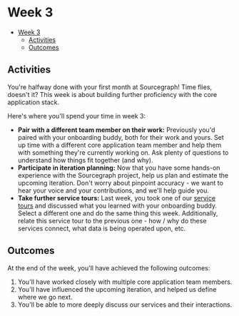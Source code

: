 # Week 3

- [Week 3](#week-3)
  - [Activities](#activities)
  - [Outcomes](#outcomes)

## Activities

You're halfway done with your first month at Sourcegraph! Time flies, doesn't it? This week is about building further proficiency with the core application stack.

Here's where you'll spend your time in week 3:

- **Pair with a different team member on their work:** Previously you'd paired with your onboarding buddy, both for their work and yours. Set up time with a different core application team member and help them with something they're currently working on. Ask plenty of questions to understand how things fit together (and why).
- **Participate in iteration planning:** Now that you have some hands-on experience with the Sourcegraph project, help us plan and estimate the upcoming iteration. Don't worry about pinpoint accuracy - we want to hear your voice and your contributions, and we'll help guide you.
- **Take further service tours:** Last week, you took one of our [service tours](index.md#service-tours) and discussed what you learned with your onboarding buddy. Select a different one and do the same thing this week. Additionally, relate this service tour to the previous one - how / why do these services connect, what data is being operated upon, etc.

## Outcomes

At the end of the week, you'll have achieved the following outcomes:

1. You'll have worked closely with multiple core application team members.
1. You'll have influenced the upcoming iteration, and helped us define where we go next.
1. You'll be able to more deeply discuss our services and their interactions.
